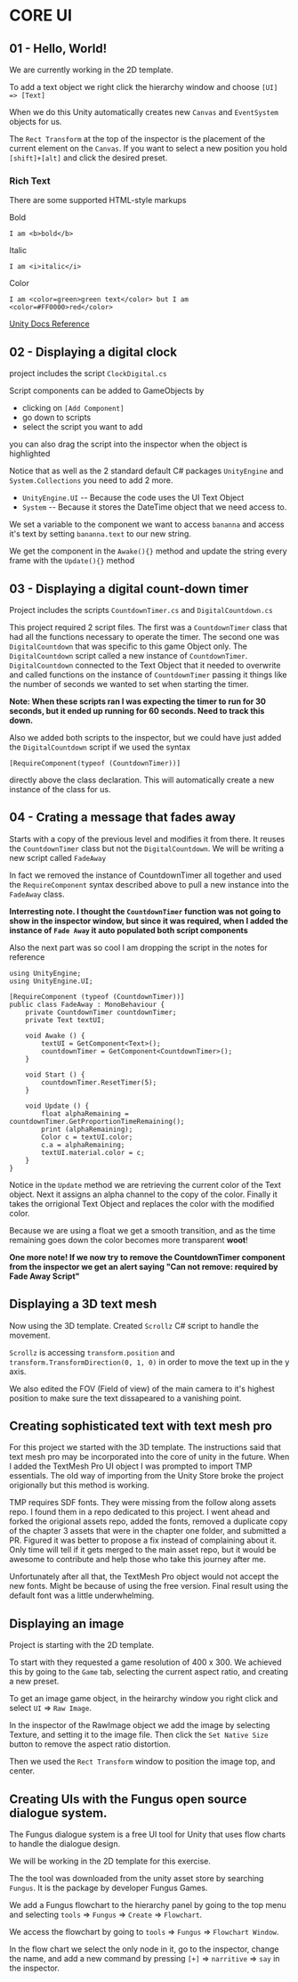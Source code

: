 # CORE UI

## 01 - Hello, World!

We are currently working in the 2D template.

To add a text object we right click the hierarchy window and choose
`[UI] => [Text]`

When we do this Unity automatically creates new `Canvas` and `EventSystem` objects for us.

The `Rect Transform` at the top of the inspector is the placement of the current element on the `Canvas`. If you want to select a new position you hold `[shift]+[alt]` and click the desired preset.

### Rich Text

There are some supported HTML-style markups

Bold

```
I am <b>bold</b>
```

Italic

```
I am <i>italic</i>
```

Color

```
I am <color=green>green text</color> but I am <color=#FF0000>red</color>
```

[Unity Docs Reference](https://docs.unity3d.com/Manual/StyledText.html "Unity Docs Reference")

## 02 - Displaying a digital clock

project includes the script `ClockDigital.cs`

Script components can be added to GameObjects by

- clicking on `[Add Component]`
- go down to scripts
- select the script you want to add

you can also drag the script into the inspector when the object is highlighted

Notice that as well as the 2 standard default C# packages `UnityEngine` and `System.Collections` you need to add 2 more.

- `UnityEngine.UI`
  -- Because the code uses the UI Text Object
- `System`
  -- Because it stores the DateTime object that we need access to.

We set a variable to the component we want to access `bananna` and access it's text by setting `bananna.text` to our new string.

We get the component in the `Awake(){}` method and update the string every frame with the `Update(){}` method

## 03 - Displaying a digital count-down timer

Project includes the scripts `CountdownTimer.cs` and `DigitalCountdown.cs`

This project required 2 script files. The first was a `CountdownTimer` class that had all the functions necessary to operate the timer. The second one was `DigitalCountdown` that was specific to this game Object only. The `DigitalCountdown` script called a new instance of `CountdownTimer`. `DigitalCountdown` connected to the Text Object that it needed to overwrite and called functions on the instance of `CountdownTimer` passing it things like the number of seconds we wanted to set when starting the timer.

**Note: When these scripts ran I was expecting the timer to run for 30 seconds, but it ended up running for 60 seconds. Need to track this down.**

Also we added both scripts to the inspector, but we could have just added the `DigitalCountdown` script if we used the syntax

```
[RequireComponent(typeof (CountdownTimer))]
```

directly above the class declaration. This will automatically create a new instance of the class for us.

## 04 - Crating a message that fades away

Starts with a copy of the previous level and modifies it from there. It reuses the `CountdownTimer` class but not the `DigitalCountdown`. We will be writing a new script called `FadeAway`

In fact we removed the instance of CountdownTimer all together and used the `RequireComponent` syntax described above to pull a new instance into the `FadeAway` class.

**Interresting note. I thought the `CountdownTimer` function was not going to show in the inspector window, but since it was required, when I added the instance of `Fade Away` it auto populated both script components**

Also the next part was so cool I am dropping the script in the notes for reference

```
using UnityEngine;
using UnityEngine.UI;

[RequireComponent (typeof (CountdownTimer))]
public class FadeAway : MonoBehaviour {
	private CountdownTimer countdownTimer;
	private Text textUI;

	void Awake () {
		textUI = GetComponent<Text>();
		countdownTimer = GetComponent<CountdownTimer>();
	}

	void Start () {
		countdownTimer.ResetTimer(5);
	}

	void Update () {
		float alphaRemaining = countdownTimer.GetProportionTimeRemaining();
		print (alphaRemaining);
		Color c = textUI.color;
		c.a = alphaRemaining;
		textUI.material.color = c;
	}
}
```

Notice in the `Update` method we are retrieving the current color of the Text object. Next it assigns an alpha channel to the copy of the color. Finally it takes the orrigional Text Object and replaces the color with the modified color.

Because we are using a float we get a smooth transition, and as the time remaining goes down the color becomes more transparent **woot**!

**One more note! If we now try to remove the CountdownTimer component from the inspector we get an alert saying "Can not remove: required by Fade Away Script"**

## Displaying a 3D text mesh

Now using the 3D template. Created `Scrollz` C# script to handle the movement.

`Scrollz` is accessing `transform.position` and `transform.TransformDirection(0, 1, 0)` in order to move the text up in the y axis.

We also edited the FOV (Field of view) of the main camera to it's highest position to make sure the text dissapeared to a vanishing point.

## Creating sophisticated text with text mesh pro

For this project we started with the 3D template. The instructions said that text mesh pro may be incorporated into the core of unity in the future. When I added the TextMesh Pro UI object I was prompted to import TMP essentials. The old way of importing from the Unity Store broke the project origionally but this method is working.

TMP requires SDF fonts. They were missing from the follow along assets repo. I found them in a repo dedicated to this project. I went ahead and forked the origional assets repo, added the fonts, removed a duplicate copy of the chapter 3 assets that were in the chapter one folder, and submitted a PR. Figured it was better to propose a fix instead of complaining about it. Only time will tell if it gets merged to the main asset repo, but it would be awesome to contribute and help those who take this journey after me.

Unfortunately after all that, the TextMesh Pro object would not accept the new fonts. Might be because of using the free version. Final result using the default font was a little underwhelming.

## Displaying an image

Project is starting with the 2D template.

To start with they requested a game resolution of 400 x 300. We achieved this by going to the `Game` tab, selecting the current aspect ratio, and creating a new preset.

To get an image game object, in the heirarchy window you right click and select `UI` => `Raw Image`.

In the inspector of the RawImage object we add the image by selecting Texture, and setting it to the image file. Then click the `Set Native Size` button to remove the aspect ratio distortion.

Then we used the `Rect Transform` window to position the image top, and center.

## Creating UIs with the Fungus open source dialogue system.

The Fungus dialogue system is a free UI tool for Unity that uses flow charts to handle the dialogue design.

We will be working in the 2D template for this exercise.

The the tool was downloaded from the unity asset store by searching `Fungus`. It is the package by developer Fungus Games.

We add a Fungus flowchart to the hierarchy panel by going to the top menu and selecting `tools` => `Fungus` => `Create` => `Flowchart`.

We access the flowchart by going to `tools` => `Fungus` => `Flowchart Window`.

In the flow chart we select the only node in it, go to the inspector, change the name, and add a new command by pressing `[+]` => `narritive` => `say` in the inspector.
